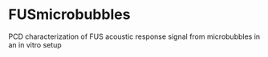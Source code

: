 # FUSmicrobubbles
PCD characterization of FUS acoustic response signal from microbubbles in an in vitro setup
